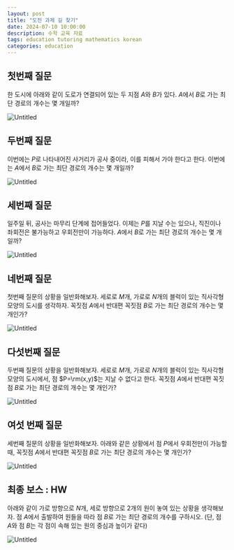 ```yaml
---
layout: post
title: "도전 과제 길 찾기"
date: 2024-07-10 10:00:00
description: 수학 교육 자료
tags: education tutoring mathematics korean
categories: education
---
```



## 첫번째 질문

한 도시에 아래와 같이 도로가 연결되어 있는 두 지점 $A$와 $B$가 있다. 
$A$에서 $B$로 가는 최단 경로의 개수는 몇 개일까?

![Untitled](%EB%8F%84%EC%A0%84%20%EA%B3%BC%EC%A0%9C%20%EA%B8%B8%20%EC%B0%BE%EA%B8%B0%20161f0f24f93180d49552e6002b713243/Untitled.png)

## 두번째 질문

이번에는 $P$로 나타내어진 사거리가 공사 중이라, 이를 피해서 가야 한다고 한다.
이번에는 $A$에서 $B$로 가는 최단 경로의 개수는 몇 개일까?

![Untitled](%EB%8F%84%EC%A0%84%20%EA%B3%BC%EC%A0%9C%20%EA%B8%B8%20%EC%B0%BE%EA%B8%B0%20161f0f24f93180d49552e6002b713243/Untitled%201.png)

## 세번째 질문

일주일 뒤, 공사는 마무리 단계에 접어들었다.
이제는 $P$를 지날 수는 있으나, 직진이나 좌회전은 불가능하고 우회전만이 가능하다.
$A$에서 $B$로 가는 최단 경로의 개수는 몇 개일까?

![Untitled](%EB%8F%84%EC%A0%84%20%EA%B3%BC%EC%A0%9C%20%EA%B8%B8%20%EC%B0%BE%EA%B8%B0%20161f0f24f93180d49552e6002b713243/Untitled%201.png)

## 네번째 질문

첫번째 질문의 상황을 일반화해보자.
세로로 $M$개, 가로로 $N$개의 블럭이 있는 직사각형 모양의 도시를 생각하자.
꼭짓점 $A$에서 반대편 꼭짓점 $B$로 가는 최단 경로의 개수는 몇 개인가?

![Untitled](%EB%8F%84%EC%A0%84%20%EA%B3%BC%EC%A0%9C%20%EA%B8%B8%20%EC%B0%BE%EA%B8%B0%20161f0f24f93180d49552e6002b713243/Untitled%202.png)

## 다섯번째 질문

두번째 질문의 상황을 일반화해보자.
세로로 $M$개, 가로로 $N$개의 블럭이 있는 직사각형 모양의 도시에서, 점 $P=\rm(x,y)$는 지날 수 없다고 한다.
꼭짓점 $A$에서 반대편 꼭짓점 $B$로 가는 최단 경로의 개수는 몇 개인가?

![Untitled](%EB%8F%84%EC%A0%84%20%EA%B3%BC%EC%A0%9C%20%EA%B8%B8%20%EC%B0%BE%EA%B8%B0%20161f0f24f93180d49552e6002b713243/Untitled%203.png)

## 여섯 번째 질문

세번째 질문의 상황을 일반화해보자.
아래와 같은 상황에서 점 $P$에서 우회전만이 가능할 때,
꼭짓점 $A$에서 반대편 꼭짓점 $B$로 가는 최단 경로의 개수는 몇 개인가?

![Untitled](%EB%8F%84%EC%A0%84%20%EA%B3%BC%EC%A0%9C%20%EA%B8%B8%20%EC%B0%BE%EA%B8%B0%20161f0f24f93180d49552e6002b713243/Untitled%203.png)

## 최종 보스 : HW

아래와 같이 가로 방향으로 $N$개, 세로 방향으로 $2$개의 원이 놓여 있는 상황을 생각해보자.
점 $A$에서 출발하여 원들을 따라 점 $B$로 가는 최단 경로의 개수를 구하시오.
(단, 점 $A$와 점 $B$는 각 점이 속해 있는 원의 중심과 높이가 같다)

![Untitled](%EB%8F%84%EC%A0%84%20%EA%B3%BC%EC%A0%9C%20%EA%B8%B8%20%EC%B0%BE%EA%B8%B0%20161f0f24f93180d49552e6002b713243/Untitled%204.png)